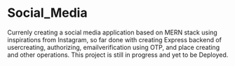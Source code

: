 # Social_Media

Currenly creating a social media application based on MERN stack using inspirations from Instagram, so far done with creating Express backend of usercreating, authorizing, emailverification using OTP, and place creating and other operations. This project is still in progress and yet to be Deployed.
 
